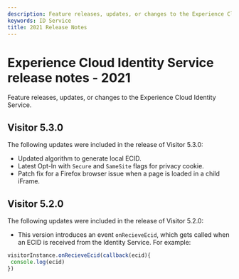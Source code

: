 ```yaml
---
description: Feature releases, updates, or changes to the Experience Cloud Identity Service.
keywords: ID Service
title: 2021 Release Notes
---
```

# Experience Cloud Identity Service release notes - 2021

Feature releases, updates, or changes to the Experience Cloud Identity Service.

## Visitor 5.3.0

The following updates were included in the release of Visitor 5.3.0:

* Updated algorithm to generate local ECID.
* Latest Opt-In with `Secure` and `SameSite` flags for privacy cookie.
* Patch fix for a Firefox browser issue when a page is loaded in a child iFrame.

## Visitor 5.2.0

The following updates were included in the release of Visitor 5.2.0:

* This version introduces an event `onRecieveEcid`, which gets called when an ECID is received from the Identity Service. For example:

```js
visitorInstance.onRecieveEcid(callback(ecid){
 console.log(ecid)
})
```